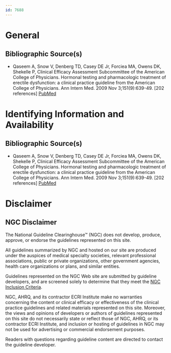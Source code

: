 ```yaml
---
id: 7688
---
```


# General

## Bibliographic Source(s)

- Qaseem A, Snow V, Denberg TD, Casey DE Jr, Forciea MA, Owens DK, Shekelle P, Clinical Efficacy Assessment Subcommittee of the American College of Physicians. Hormonal testing and pharmacologic treatment of erectile dysfunction: a clinical practice guideline from the American College of Physicians. Ann Intern Med. 2009 Nov 3;151(9):639-49. [202 references] [ PubMed ](http://www.ncbi.nlm.nih.gov/entrez/query.fcgi?cmd=Retrieve&db=pubmed&dopt=Abstract&list_uids=19884625)

# Identifying Information and Availability

## Bibliographic Source(s)

- Qaseem A, Snow V, Denberg TD, Casey DE Jr, Forciea MA, Owens DK, Shekelle P, Clinical Efficacy Assessment Subcommittee of the American College of Physicians. Hormonal testing and pharmacologic treatment of erectile dysfunction: a clinical practice guideline from the American College of Physicians. Ann Intern Med. 2009 Nov 3;151(9):639-49. [202 references] [ PubMed ](http://www.ncbi.nlm.nih.gov/entrez/query.fcgi?cmd=Retrieve&db=pubmed&dopt=Abstract&list_uids=19884625)

# Disclaimer

## NGC Disclaimer

The National Guideline Clearinghouse™ (NGC) does not develop, produce, approve, or endorse the guidelines represented on this site.

All guidelines summarized by NGC and hosted on our site are produced under the auspices of medical specialty societies, relevant professional associations, public or private organizations, other government agencies, health care organizations or plans, and similar entities.

Guidelines represented on the NGC Web site are submitted by guideline developers, and are screened solely to determine that they meet the [NGC Inclusion Criteria](/help-and-about/summaries/inclusion-criteria).

NGC, AHRQ, and its contractor ECRI Institute make no warranties concerning the content or clinical efficacy or effectiveness of the clinical practice guidelines and related materials represented on this site. Moreover, the views and opinions of developers or authors of guidelines represented on this site do not necessarily state or reflect those of NGC, AHRQ, or its contractor ECRI Institute, and inclusion or hosting of guidelines in NGC may not be used for advertising or commercial endorsement purposes.

Readers with questions regarding guideline content are directed to contact the guideline developer.


